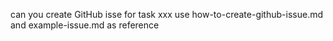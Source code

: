 can you create GitHub isse for task xxx
use how-to-create-github-issue.md and example-issue.md as reference